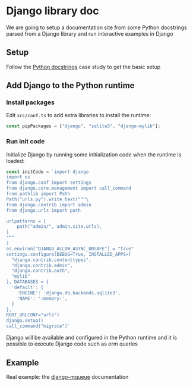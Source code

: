 # Django library doc

We are going to setup a documentation site from some Python docstrings
parsed from a Django library and run interactive examples in Django

## Setup

Follow the <a href="javascript:openLink('/case_studies/basics/python_docstrings')">Python docstrings</a> case
study to get the basic setup

## Add Django to the Python runtime

### Install packages

Edit `src/conf.ts` to add extra libraries to install the runtime:

```ts
const pipPackages = ["django", "sqlite3", "django-mylib"];
```

### Run init code

Initialize Django by running some initialization code when the
runtime is loaded:

```ts
const initCode = `import django
import os
from django.conf import settings
from django.core.management import call_command
from pathlib import Path
Path("urls.py").write_text("""\
from django.contrib import admin
from django.urls import path

urlpatterns = [
    path("admin/", admin.site.urls),
]
"""
)
os.environ["DJANGO_ALLOW_ASYNC_UNSAFE"] = "true"
settings.configure(DEBUG=True, INSTALLED_APPS=[
  "django.contrib.contenttypes",
  "django.contrib.admin",
  "django.contrib.auth",
  "mylib"
], DATABASES = {
  'default': {
    'ENGINE': 'django.db.backends.sqlite3',
    'NAME': ':memory:',
  }
},
ROOT_URLCONF="urls") 
django.setup()
call_command("migrate")`
```

Django will be available and configured in the Python runtime and it is
possible to execute Django code such as orm queries

## Example

Real example: the <a href="https://synw.github.io/django-mqueue/">django-mqueue</a> documentation
